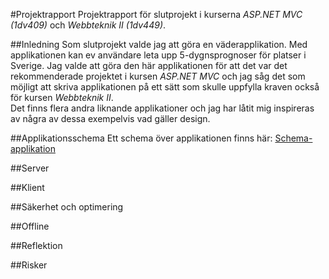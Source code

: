 ﻿#Projektrapport
Projektrapport för slutprojekt i kurserna *ASP.NET MVC (1dv409)* och *Webbteknik II (1dv449)*.

##Inledning
Som slutprojekt valde jag att göra en väderapplikation. Med applikationen kan ev användare 
leta upp 5-dygnsprognoser för platser i Sverige. Jag valde att göra den här applikationen 
för att det var det rekommenderade projektet i kursen *ASP.NET MVC* och jag såg det som 
möjligt att skriva applikationen på ett sätt som skulle uppfylla kraven också för kursen 
*Webbteknik II*.    
Det finns flera andra liknande applikationer och jag har låtit mig inspireras av några av 
dessa exempelvis vad gäller design.

##Applikationsschema
Ett schema över applikationen finns här: [Schema-applikation](/Doc/Schema-applikation.png)

##Server


##Klient


##Säkerhet och optimering


##Offline


##Reflektion


##Risker